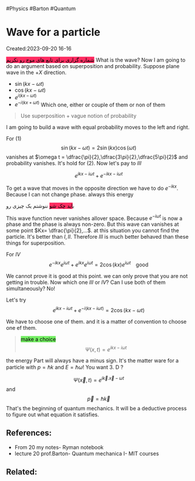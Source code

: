 #Physics #Barton #Quantum 
# Wave for a particle
Created:2023-09-20 16-16

<mark style="background: #FF2C61;">شماره گزاری برای تابع های موج رو نکرپم</mark>
What is the wave? Now I am going to do an argument based on superposition and probability. Suppose plane wave in the $+X$ direction.

- $\sin(kx-\omega t)$
- $\cos(kx-\omega t)$
- $e^{i(kx-\omega t)}$
- $e^{-i(kx+\omega t)}$
Which one, either or couple of them or non of them
> Use superposition + vague notion of probability

I am going to build a wave with equal probability moves to the left and right.

For $(1)$
$$\sin(kx-\omega t)= 2\sin(kx)\cos(\omega t)$$
vanishes at $\omega t = \dfrac{\pi}{2},\dfrac{3\pi}{2},\dfrac{5\pi}{2}$ and probability vanishes. It's hold for $(2)$.
Now let's pay to $III$

$$e^{ikx-i\omega t}+e^{-ikx-i\omega t}$$

To get a wave that moves in the opposite direction we have to do $e^{-ikx}$. Because I can not change phase. always this energy 

ب<mark style="background: #FF2C61;">اید چک شو</mark> ننوشتم یک چیزی رو

This wave function never vanishes allover space. Because $e^{-i \omega t}$ is now a phase and the phase is always non-zero. But this wave can vanishes at some point $Kx= \dfrac{\pi}{2},...$.  at this situation you cannot find the particle. It's better than $I,II$. Therefore $III$ is much better behaved than these things for superposition.


For $IV$
$$e^{-ikx}e^{i\omega t}+e^{ikx}e^{i\omega t}=2\cos(kx)e^{i\omega t}\;\;\;\; \text{good}$$


We cannot prove it is good at this point. we can only prove that you are not getting in trouble. Now which one $III$ or $IV$? Can I use both of them simultaneously? No!


Let's try 
$$e^{ikx-i\omega t}+e^{-i(kx-i\omega t)}=2\cos(kx-\omega t)$$

We have to choose one of them. and it is a matter of convention to choose one ef them.
> <mark style="background: #2BE611A6;">make a choice</mark>
> $$\Psi(x,t)=e^{ikx-i\omega t}$$


the energy Part will always have a minus sign. It's the matter ware for a particle with $p=\hbar k$ and $E= \hbar \omega$! You want 3. D ?

$$\Psi(\vec{x},t)=e^{i\vec{k}.\vec{x}-\omega t}$$
and 
$$\vec{p}=\hbar \vec{k}$$
That's the beginning of quantum mechanics. It will be a deductive process to figure out what equation it satisfies.


## References:

- From 20 my notes- Ryman notebook
- lecture 20 prof.Barton- Quantum mechanica I- MIT courses
## Related: